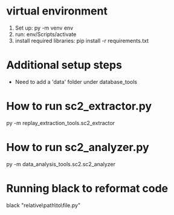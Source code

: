 # virtual environment
1. Set up: py -m venv env
2. run: env/Scripts/activate
3. install required libraries: pip install -r requirements.txt

# Additional setup steps
- Need to add a 'data' folder under database_tools

# How to run sc2_extractor.py
py -m replay_extraction_tools.sc2_extractor

# How to run sc2_analyzer.py
py -m data_analysis_tools.sc2.sc2_analyzer

# Running black to reformat code
black "relative\path\to\file.py"